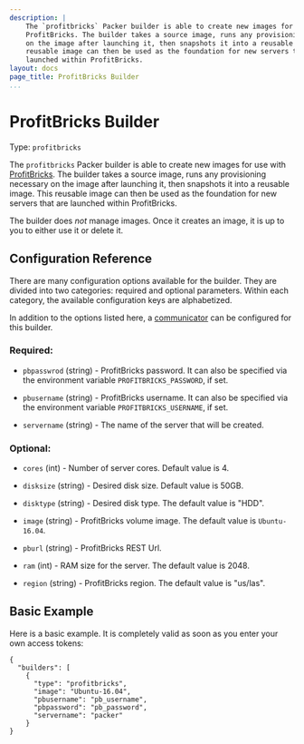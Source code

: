 ```yaml
---
description: |
    The `profitbricks` Packer builder is able to create new images for use with
    ProfitBricks. The builder takes a source image, runs any provisioning necessary
    on the image after launching it, then snapshots it into a reusable image. This
    reusable image can then be used as the foundation for new servers that are
    launched within ProfitBricks.
layout: docs
page_title: ProfitBricks Builder
...
```


# ProfitBricks Builder

Type: `profitbricks`

The `profitbricks` Packer builder is able to create new images for use with
[ProfitBricks](https://www.profitbricks.com). The builder takes a source image,
runs any provisioning necessary on the image after launching it, then snapshots
it into a reusable image. This reusable image can then be used as the foundation
for new servers that are launched within ProfitBricks.

The builder does *not* manage images. Once it creates an image, it is up to you
to either use it or delete it.

## Configuration Reference

There are many configuration options available for the builder. They are
divided into two categories: required and optional parameters. Within
each category, the available configuration keys are alphabetized.

In addition to the options listed here, a
[communicator](/docs/templates/communicator.html) can be configured for this
builder.

### Required:

-   `pbpasswrod` (string) - ProfitBricks password. It
    can also be specified via the environment variable `PROFITBRICKS_PASSWORD`,
    if set.
    
-   `pbusername` (string) - ProfitBricks username. It
    can also be specified via the environment variable `PROFITBRICKS_USERNAME`,
    if set.

-   `servername` (string) - The name of the server that will be created.

### Optional:

-   `cores` (int) - Number of server cores. Default value is 4.

-   `disksize` (string) - Desired disk size. Default value is 50GB.

-   `disktype` (string) - Desired disk type. The default value is "HDD".

-   `image` (string) - ProfitBricks volume image. The default value is `Ubuntu-16.04`.

-   `pburl` (string) - ProfitBricks REST Url.

-   `ram` (int) - RAM size for the server. The default value is 2048.

-   `region` (string) - ProfitBricks region. The default value is "us/las".

## Basic Example

Here is a basic example. It is completely valid as soon as you enter your own
access tokens:

``` {.javascript}
{
  "builders": [
    {
      "type": "profitbricks",
      "image": "Ubuntu-16.04",
      "pbusername": "pb_username",
      "pbpassword": "pb_password",
      "servername": "packer"
    }
}
```
